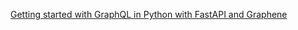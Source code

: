[Getting started with GraphQL in Python with FastAPI and Graphene](https://itnext.io/getting-started-with-graphql-in-python-with-fastapi-and-graphene-abb4f3eb04f4)
